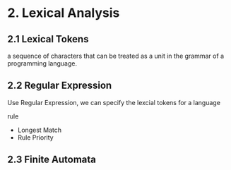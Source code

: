 # 2. Lexical Analysis

## 2.1 Lexical Tokens

a sequence of characters that can be treated as a unit in the grammar of a programming language.

## 2.2 Regular Expression

Use Regular Expression, we can specify the lexcial tokens for a language

rule
+ Longest Match
+ Rule Priority

## 2.3 Finite Automata
